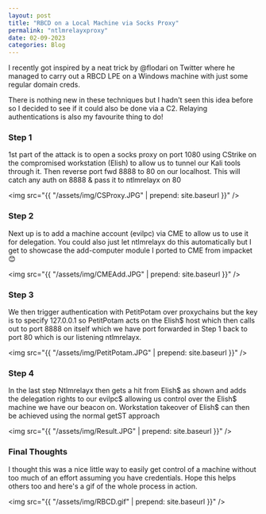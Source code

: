 ```yaml
---
layout: post
title: "RBCD on a Local Machine via Socks Proxy"
permalink: "ntlmrelayxproxy"
date: 02-09-2023
categories: Blog
---
```


I recently got inspired by a neat trick by @flodari on Twitter where he managed to carry out a RBCD LPE on a Windows machine with just some regular domain creds.

There is nothing new in these techniques but I hadn't seen this idea before so I decided to see if it could also be done via a C2. Relaying authentications is also my favourite thing to do! 

### Step 1

1st part of the attack is to open a socks proxy on port 1080 using CStrike on the compromised workstation (Elish) to allow us to tunnel our Kali tools through it.
Then reverse port fwd 8888 to 80 on our localhost. This will catch any auth on 8888 & pass it to ntlmrelayx on 80

<img src="{{ "/assets/img/CSProxy.JPG" | prepend: site.baseurl }}" />

### Step 2

Next up is to add a machine account (evilpc) via CME to allow us to use it for delegation. You could also just let ntlmrelayx do this automatically but I get to showcase the add-computer module I ported to CME from impacket😊

<img src="{{ "/assets/img/CMEAdd.JPG" | prepend: site.baseurl }}" />


### Step 3

We then trigger authentication with PetitPotam over proxychains but the key is to specify 127.0.0.1 so PetitPotam acts on the Elish$ host which then calls out to port 8888 on itself which we have port forwarded in Step 1 back to port 80 which is our listening ntlmrelayx.

<img src="{{ "/assets/img/PetitPotam.JPG" | prepend: site.baseurl }}" />

### Step 4

In the last step Ntlmrelayx then gets a hit from Elish$ as shown and adds the delegation rights to our evilpc$ allowing us control over the Elish$ machine we have our beacon on. Workstation takeover of Elish$ can then be achieved using the normal getST approach

<img src="{{ "/assets/img/Result.JPG" | prepend: site.baseurl }}" />


### Final Thoughts

I thought this was a nice little way to easily get control of a machine without too much of an effort assuming you have credentials. Hope this helps others too and here's a gif of the whole process in action.

<img src="{{ "/assets/img/RBCD.gif" | prepend: site.baseurl }}" />
